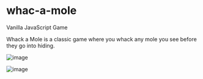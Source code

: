 # whac-a-mole
Vanilla JavaScript Game

Whack a Mole is a classic game where you whack any mole you see before they go into hiding. 

![image](https://user-images.githubusercontent.com/90147636/177206373-4619ff82-859e-4caa-8978-c6fe595d9caa.png)



![image](https://user-images.githubusercontent.com/90147636/177206331-390e695c-087a-4834-9528-4f808f19b201.png)
